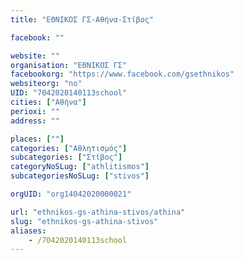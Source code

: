 ```yaml
---
title: "ΕΘΝΙΚΟΣ ΓΣ-Αθήνα-Στίβος"

facebook: ""

website: ""
organisation: "ΕΘΝΙΚΟΣ ΓΣ"
facebookorg: "https://www.facebook.com/gsethnikos"
websiteorg: "no"
UID: "7042020140113school"
cities: ["Αθήνα"]
perioxi: ""
address: ""

places: [""]
categories: ["Αθλητισμός"]
subcategories: ["Στίβος"]
categoryNoSLug: ["athlitismos"]
subcategoriesNoSLug: ["stivos"]

orgUID: "org14042020000021"

url: "ethnikos-gs-athina-stivos/athina"
slug: "ethnikos-gs-athina-stivos"
aliases:
    - /7042020140113school
---
```





